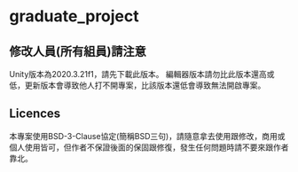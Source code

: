 # graduate_project

## 修改人員(所有組員)請注意
Unity版本為2020.3.21f1，請先下載此版本。
編輯器版本請勿比此版本還高或低，更新版本會導致他人打不開專案，比該版本還低會導致無法開啟專案。

## Licences
本專案使用BSD-3-Clause協定(簡稱BSD三句)，請隨意拿去使用跟修改，商用或個人使用皆可，但作者不保證後面的保固跟修復，發生任何問題時請不要來跟作者靠北。
